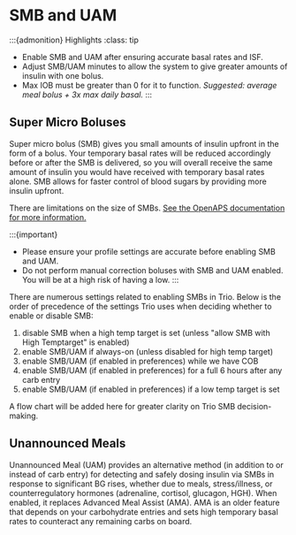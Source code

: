 # SMB and UAM
:::{admonition} Highlights
:class: tip
 - Enable SMB and UAM after ensuring accurate basal rates and ISF.
 - Adjust SMB/UAM minutes to allow the system to give greater amounts of insulin with one bolus.
 - Max IOB must be greater than 0 for it to function. _Suggested: average meal bolus + 3x max daily basal._
:::

## Super Micro Boluses
Super micro bolus (SMB) gives you small amounts of insulin upfront in the form of a bolus. Your temporary basal rates will be reduced accordingly before or after the SMB is delivered, so you will overall receive the same amount of insulin you would have received with temporary basal rates alone. SMB allows for faster control of blood sugars by providing more insulin upfront.

There are limitations on the size of SMBs. <a href = "https://openaps.readthedocs.io/en/latest/docs/Customize-Iterate/oref1.html#understanding-super-micro-bolus-smb">See the OpenAPS documentation for more information.</a>

:::{important}
 - Please ensure your profile settings are accurate before enabling SMB and UAM.
 - Do not perform manual correction boluses with SMB and UAM enabled. You will be at a high risk of having a low.
:::

There are numerous settings related to enabling SMBs in Trio. Below is the order of precedence of the settings Trio uses when deciding whether to enable or disable SMB:

1. disable SMB when a high temp target is set (unless "allow SMB with High Temptarget" is enabled)
2. enable SMB/UAM if always-on (unless disabled for high temp target)
3. enable SMB/UAM (if enabled in preferences) while we have COB
4. enable SMB/UAM (if enabled in preferences) for a full 6 hours after any carb entry
5. enable SMB/UAM (if enabled in preferences) if a low temp target is set

A flow chart will be added here for greater clarity on Trio SMB decision-making.

## Unannounced Meals
Unannounced Meal (UAM) provides an alternative method (in addition to or instead of carb entry) for detecting and safely dosing insulin via SMBs in response to significant BG rises, whether due to meals, stress/illness, or counterregulatory hormones (adrenaline, cortisol, glucagon, HGH). When enabled, it replaces Advanced Meal Assist (AMA). AMA is an older feature that depends on your carbohydrate entries and sets high temporary basal rates to counteract any remaining carbs on board.
